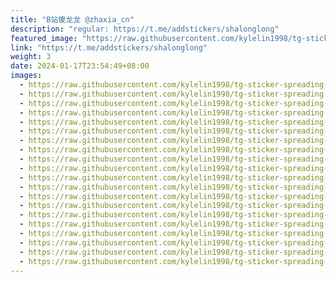 ```yaml
---
title: "B站傻龙龙 @zhaxia_cn"
description: "regular: https://t.me/addstickers/shalonglong"
featured_image: "https://raw.githubusercontent.com/kylelin1998/tg-sticker-spreading-worldwide-images/main/img/5f617bab-7e3c-418c-b72b-c247e3a32120.jpg"
link: "https://t.me/addstickers/shalonglong"
weight: 3
date: 2024-01-17T23:54:49+08:00
images:
  - https://raw.githubusercontent.com/kylelin1998/tg-sticker-spreading-worldwide-images/main/img/5f617bab-7e3c-418c-b72b-c247e3a32120.jpg
  - https://raw.githubusercontent.com/kylelin1998/tg-sticker-spreading-worldwide-images/main/img/66cbd7f9-bd6f-4fbb-8c66-0cfe5022356f.jpg
  - https://raw.githubusercontent.com/kylelin1998/tg-sticker-spreading-worldwide-images/main/img/4186e2c3-0987-4320-a1c8-d95839230ce3.jpg
  - https://raw.githubusercontent.com/kylelin1998/tg-sticker-spreading-worldwide-images/main/img/7190804e-d3f5-425f-bcdb-4edb2b4d5f22.jpg
  - https://raw.githubusercontent.com/kylelin1998/tg-sticker-spreading-worldwide-images/main/img/70c0677f-6b03-42c1-bec4-5b5b4691622f.jpg
  - https://raw.githubusercontent.com/kylelin1998/tg-sticker-spreading-worldwide-images/main/img/1764ae35-ad0a-4cf8-9ffb-be97c584ffa4.jpg
  - https://raw.githubusercontent.com/kylelin1998/tg-sticker-spreading-worldwide-images/main/img/7a52f04e-b067-42ca-8d74-ba92cd6b71c7.jpg
  - https://raw.githubusercontent.com/kylelin1998/tg-sticker-spreading-worldwide-images/main/img/a3d86494-8875-4f1c-9b74-61dcdd10bb6b.jpg
  - https://raw.githubusercontent.com/kylelin1998/tg-sticker-spreading-worldwide-images/main/img/0f59662a-4341-433b-8600-47b736830501.jpg
  - https://raw.githubusercontent.com/kylelin1998/tg-sticker-spreading-worldwide-images/main/img/09c3cd58-7032-4e9e-9fe8-d81286fc6e9c.jpg
  - https://raw.githubusercontent.com/kylelin1998/tg-sticker-spreading-worldwide-images/main/img/dc0c32bd-24fe-4db0-9012-0b4f1bbe1959.jpg
  - https://raw.githubusercontent.com/kylelin1998/tg-sticker-spreading-worldwide-images/main/img/232176a7-dfbe-4fee-be3d-c714b3252d51.jpg
  - https://raw.githubusercontent.com/kylelin1998/tg-sticker-spreading-worldwide-images/main/img/4b57b97c-321c-49f3-b514-1f80e3e21778.jpg
  - https://raw.githubusercontent.com/kylelin1998/tg-sticker-spreading-worldwide-images/main/img/5f5fabd6-44c1-4704-a7b9-0387a60595b5.jpg
  - https://raw.githubusercontent.com/kylelin1998/tg-sticker-spreading-worldwide-images/main/img/749538ee-a3ef-4331-8bb4-cdde132a5d6d.jpg
  - https://raw.githubusercontent.com/kylelin1998/tg-sticker-spreading-worldwide-images/main/img/530fbdf6-b322-486c-9a64-2f7d6005bfbd.jpg
  - https://raw.githubusercontent.com/kylelin1998/tg-sticker-spreading-worldwide-images/main/img/759c65fc-d029-4ac2-90dd-bad021d1b76c.jpg
  - https://raw.githubusercontent.com/kylelin1998/tg-sticker-spreading-worldwide-images/main/img/aded3c4d-a862-4bde-a2bf-11422d38777b.jpg
  - https://raw.githubusercontent.com/kylelin1998/tg-sticker-spreading-worldwide-images/main/img/858b6002-8c3f-4edc-8f03-bba41f01861d.jpg
  - https://raw.githubusercontent.com/kylelin1998/tg-sticker-spreading-worldwide-images/main/img/dca28cfe-eed5-40a7-ba4e-ec74ffe67311.jpg
---
```

